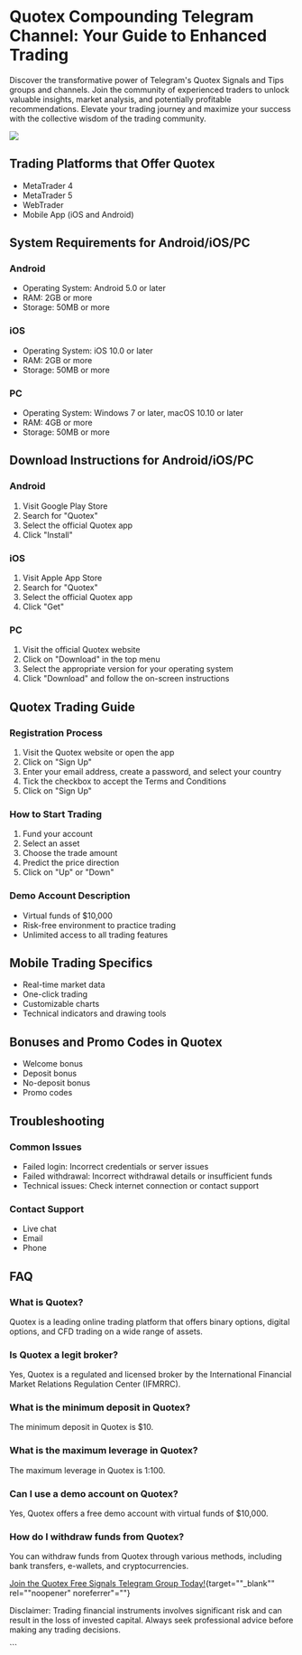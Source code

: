 

# Quotex Compounding Telegram Channel: Your Guide to Enhanced Trading

Discover the transformative power of Telegram\'s Quotex Signals and Tips
groups and channels. Join the community of experienced traders to unlock
valuable insights, market analysis, and potentially profitable
recommendations. Elevate your trading journey and maximize your success
with the collective wisdom of the trading community.

[![](https://static.quotex.io/files/8_en/300_250.jpg)](https://traff.sbs/brokerqxsignupf)




## Trading Platforms that Offer Quotex

-   MetaTrader 4
-   MetaTrader 5
-   WebTrader
-   Mobile App (iOS and Android)

## System Requirements for Android/iOS/PC

### Android

-   Operating System: Android 5.0 or later
-   RAM: 2GB or more
-   Storage: 50MB or more

### iOS

-   Operating System: iOS 10.0 or later
-   RAM: 2GB or more
-   Storage: 50MB or more

### PC

-   Operating System: Windows 7 or later, macOS 10.10 or later
-   RAM: 4GB or more
-   Storage: 50MB or more

## Download Instructions for Android/iOS/PC

### Android

1.  Visit Google Play Store
2.  Search for "Quotex"
3.  Select the official Quotex app
4.  Click "Install"

### iOS

1.  Visit Apple App Store
2.  Search for "Quotex"
3.  Select the official Quotex app
4.  Click "Get"

### PC

1.  Visit the official Quotex website
2.  Click on "Download" in the top menu
3.  Select the appropriate version for your operating system
4.  Click "Download" and follow the on-screen instructions

## Quotex Trading Guide

### Registration Process

1.  Visit the Quotex website or open the app
2.  Click on "Sign Up"
3.  Enter your email address, create a password, and select your country
4.  Tick the checkbox to accept the Terms and Conditions
5.  Click on "Sign Up"

### How to Start Trading

1.  Fund your account
2.  Select an asset
3.  Choose the trade amount
4.  Predict the price direction
5.  Click on "Up" or "Down"

### Demo Account Description

-   Virtual funds of \$10,000
-   Risk-free environment to practice trading
-   Unlimited access to all trading features

## Mobile Trading Specifics

-   Real-time market data
-   One-click trading
-   Customizable charts
-   Technical indicators and drawing tools

## Bonuses and Promo Codes in Quotex

-   Welcome bonus
-   Deposit bonus
-   No-deposit bonus
-   Promo codes

## Troubleshooting

### Common Issues

-   Failed login: Incorrect credentials or server issues
-   Failed withdrawal: Incorrect withdrawal details or insufficient
    funds
-   Technical issues: Check internet connection or contact support

### Contact Support

-   Live chat
-   Email
-   Phone

## FAQ

### What is Quotex?

Quotex is a leading online trading platform that offers binary options,
digital options, and CFD trading on a wide range of assets.

### Is Quotex a legit broker?

Yes, Quotex is a regulated and licensed broker by the International
Financial Market Relations Regulation Center (IFMRRC).

### What is the minimum deposit in Quotex?

The minimum deposit in Quotex is \$10.

### What is the maximum leverage in Quotex?

The maximum leverage in Quotex is 1:100.

### Can I use a demo account on Quotex?

Yes, Quotex offers a free demo account with virtual funds of \$10,000.

### How do I withdraw funds from Quotex?

You can withdraw funds from Quotex through various methods, including
bank transfers, e-wallets, and cryptocurrencies.

[Join the Quotex Free Signals Telegram Group
Today!](\%22https://traff.sbs/brokerqxsignup\%22){target=""_blank""
rel=""noopener" noreferrer"=""}

Disclaimer: Trading financial instruments involves significant risk and
can result in the loss of invested capital. Always seek professional
advice before making any trading decisions.

\`\`\`

